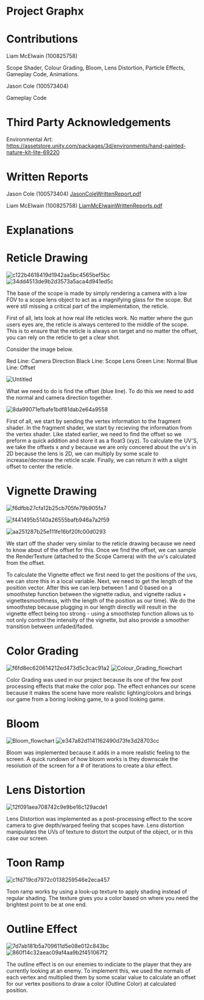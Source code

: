 # Project Graphx

# Contributions

Liam McElwain (100825758)

Scope Shader,
Colour Grading,
Bloom,
Lens Distortion,
Particle Effects,
Gameplay Code,
Animations.

Jason Cole (100573404)

Gameplay Code

# Third Party Acknowledgements

Environmental Art:
https://assetstore.unity.com/packages/3d/environments/hand-painted-nature-kit-lite-69220

# Written Reports

Jason Cole (100573404)
[JasonColeWrittenReport.pdf](https://github.com/theprince1701/Project-Graphx/files/11154816/JasonColeWrittenReport.pdf)

Liam McElwain (100825758)
[LiamMcElwainWrittenReports.pdf](https://github.com/theprince1701/Project-Graphx/files/11154817/LiamMcElwainWrittenReports.pdf)



# Explanations



# Reticle Drawing

![c122b4618419d1942aa5bc4565bef5bc](https://user-images.githubusercontent.com/96841021/229958575-80c414e9-9dff-4ef5-a33f-623de0c2ac8b.png)
![34dd4513de9b2d3573a5aca4d941ed5c](https://user-images.githubusercontent.com/96841021/229958602-fcad3c76-4a21-4182-92a4-d275384fc5e1.png)


The base of the scope is made by simply rendering a camera with a low FOV to a scope lens object to act as a magnifying glass for the scope. But were stil missing a critical part of the implementation, the reticle.

First of all, lets look at how real life reticles work. No matter where the gun users eyes are, the reticle is always centered to the middle of the scope. This is to ensure that the reticle is always on target and no matter the offset, you can rely on the reticle to get a clear shot.

Consider the image below.

Red Line: Camera Direction
Black Line: Scope Lens
Green Line: Normal
Blue Line: Offset


![Untitled](https://user-images.githubusercontent.com/96841021/229947023-3d0278b7-6d9a-423c-a56f-ddc6b670371b.png)

What we need to do is find the offset (blue line). To do this we need to add the normal and camera direction together.

![8da99071efbafe1bdf81dab2e64a9558](https://user-images.githubusercontent.com/96841021/229947223-68cb3537-83e9-4a09-8d98-99086ae6693b.png)

First of all, we start by sending the vertex information to the fragment shader. In the fragment shader, we start by recieving the information from the vertex shader.
Like stated earlier, we need to find the offset so we preform a quick addition and store it as a float3 (xyz). To calculate the UV'S, we take the offsets x and y 
because we are only concered about the uv's in 2D because the lens is 2D, we can multiply by some scale to increase/decrease the reticle scale.
Finally, we can return it with a slight offset to center the reticle.



# Vignette Drawing

![f6dfbb27cfa12b25cb705fe79b905fa7](https://user-images.githubusercontent.com/96841021/229958414-8acf2aaa-1a7d-4cc8-a624-ca63b21689ad.png)

![f441495b5140a26555bafb946a7a2f59](https://user-images.githubusercontent.com/96841021/229958422-54710d18-fc04-4ac5-9106-1130a4d6336e.png)


![aa251287b25e111fe16bf20fc00d0293](https://user-images.githubusercontent.com/96841021/229947760-0e703dfc-1fc2-4f9f-ad6b-7ee6df869554.png)

We start off the shader very similar to the reticle drawing because we need to know about of the offset for this. Once we find the offset, we can sample the RenderTexture (attached to the Scope Camera) with the uv's calculated from the offset. 

To calculate the Vignette effect we first need to get the positions of the uvs, we can store this in a local variable. Next, we need to get the length of the position vector. After this we can lerp between 1 and 0 based on a smoothstep function between the vignette radius, and vignette radius + vignettesmoothness, with the length of the position as our time). We do the smoothstep because plugging in our length directly will result in the vignette effect being too strong - using a smoothstep function allows us to not only control the intensity of the vignette, but also provide a smoother transition between unfaded/faded.


# Color Grading
![f6fd8ec620614212ed473d5c3cac91a2](https://user-images.githubusercontent.com/96841021/229969317-646365c3-c4a6-433d-831c-72d4fffd35a9.png)
![Colour_Grading_flowchart](https://user-images.githubusercontent.com/96841021/229959384-9940aeeb-0a96-434d-9e7e-d3509c312130.PNG)

Color Grading was used in our project because its one of the few post processing effects that make the color pop. The effect enhances our scene because it makes the scene have more realistic lighting/colors and brings our game from a boring looking game, to a good looking game.

# Bloom

![Bloom_flowchart](https://user-images.githubusercontent.com/96841021/229967620-49cc36d3-3cfb-4871-958c-23ff035a0a75.PNG)
![e347a82d1141162490d73fe3d28703cc](https://user-images.githubusercontent.com/96841021/229969387-5d848e9a-8e40-443a-bda0-a94ac0736ef3.png)

Bloom was implemented because it adds in a more realistic feeling to the screen. A quick rundown of how bloom works is they downscale the resolution of the screen 
for a # of iterations to create a blur effect.

# Lens Distortion
![12f091aea708742c9e9be16c129acde1](https://user-images.githubusercontent.com/96841021/229968795-66a52311-c79a-467a-86ad-5614aee61816.png)


Lens Distortion was implemented as a post-processing effect to the score camera to give depth/warped feeling that scopes have. Lens distortion manipulates the UVs of texture to distort the output of the object, or in this case our screen.

# Toon Ramp

![c1fd719cd7972c0138259546e2eca457](https://user-images.githubusercontent.com/96841021/229968676-d4ecca7b-496a-409b-8b89-32416bff55b7.png)

Toon ramp works by using a look-up texture to apply shading instead of regular shading. The texture gives you a color based on where you need the brightest point to be at one end.

# Outline Effect

![7d7ab181b5a709611d5e08e012c843bc](https://user-images.githubusercontent.com/96841021/229969643-d17de881-dee9-4145-b414-3d396b810af9.png)
![860f14c32aeac09af4aa9b2f451067f2](https://user-images.githubusercontent.com/96841021/229969917-12738825-ad85-454a-abcb-adb0d921e8e1.png)

The outline effect is on our enemies to indiciate to the player that they are currently looking at an enemy. To implement this, we used the normals of each vertex and multiplied them by some scalar value to calculate an offset for our vertex positions to draw a color (Outline Color) at calculated position.



